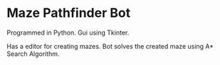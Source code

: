 # Maze Pathfinder Bot

Programmed in Python. Gui using Tkinter.

Has a editor for creating mazes. Bot solves the created maze using A* Search Algorithm.
